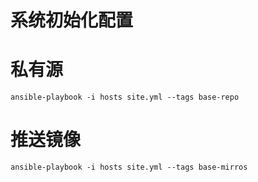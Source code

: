 # 系统初始化配置


# 私有源
```
ansible-playbook -i hosts site.yml --tags base-repo
```

# 推送镜像
```
ansible-playbook -i hosts site.yml --tags base-mirros
```